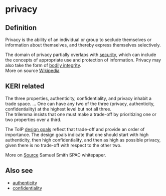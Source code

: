 # privacy
## Definition
Privacy is the ability of an individual or group to seclude themselves or information about themselves, and thereby express themselves selectively.

The domain of privacy partially overlaps with [security](https://en.wikipedia.org/wiki/Security), which can include the concepts of appropriate use and protection of information. Privacy may also take the form of [bodily integrity](https://en.wikipedia.org/wiki/Bodily_integrity).  
More on source [Wikipedia](https://en.wikipedia.org/wiki/Privacy)

## KERI related
The three properties, authenticity, confidentiality, and privacy inhabit a trade space. ...
One can have any two of the three (privacy, authenticity, confidentiality) at the highest level but not all three.  
The trilemma insists that one must make a trade-off by prioritizing one or two properties over a third.

The ToIP [design goals](https://github.com/trustoverip/TechArch/blob/main/spec.md#61-design-goals) reflect that trade-off and provide an order of importance. The design goals indicate that one should start with high authenticity, then high confidentiality, and then as high as possible privacy, given there is no trade-off with respect to the other two.

More on [Source](https://github.com/SmithSamuelM/Papers/blob/master/whitepapers/SPAC_Message.md) Samuel Smith SPAC whitepaper.

## Also see
- [authenticity](authenticity)
- [confidentiality](confidentiality)

